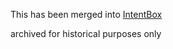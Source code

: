 This has been merged into [IntentBox](https://github.com/HelloChatterbox/intentBox)

archived for historical purposes only
